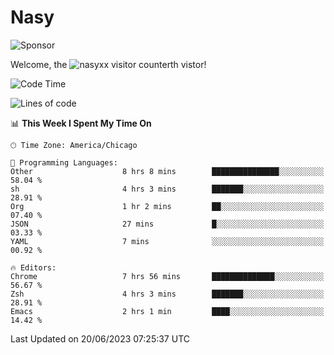 # Nasy

<!--
<p align="center">
<img height="200" src="https://github-readme-stats.vercel.app/api?username=nasyxx&count_private=true&show_icons=true&theme=dracula&include_all_commits=true"/>
<img height="200" src="https://github-readme-stats.vercel.app/api/top-langs/?username=nasyxx&theme=dracula&hide=html,jupyter+notebook&count_private=true&show_icons=true"/>
</p>

  
----------------
-->

![Sponsor](https://img.shields.io/static/v1.svg?label=Sponsor&message=%E2%9D%A4&logo=GitHub&style=flat&color=pink)
 
Welcome, the ![nasyxx visitor counter](https://count.getloli.com/get/@nasyxx?theme=rule34)th vistor!
 
<!--START_SECTION:waka-->
![Code Time](http://img.shields.io/badge/Code%20Time-3%2C577%20hrs%2018%20mins-blue)

![Lines of code](https://img.shields.io/badge/From%20Hello%20World%20I%27ve%20Written-6.3%20million%20lines%20of%20code-blue)

📊 **This Week I Spent My Time On** 

```text
🕑︎ Time Zone: America/Chicago

💬 Programming Languages: 
Other                    8 hrs 8 mins        ███████████████░░░░░░░░░░   58.04 % 
sh                       4 hrs 3 mins        ███████░░░░░░░░░░░░░░░░░░   28.91 % 
Org                      1 hr 2 mins         ██░░░░░░░░░░░░░░░░░░░░░░░   07.40 % 
JSON                     27 mins             █░░░░░░░░░░░░░░░░░░░░░░░░   03.33 % 
YAML                     7 mins              ░░░░░░░░░░░░░░░░░░░░░░░░░   00.92 % 

🔥 Editors: 
Chrome                   7 hrs 56 mins       ██████████████░░░░░░░░░░░   56.67 % 
Zsh                      4 hrs 3 mins        ███████░░░░░░░░░░░░░░░░░░   28.91 % 
Emacs                    2 hrs 1 min         ████░░░░░░░░░░░░░░░░░░░░░   14.42 % 
```


 Last Updated on 20/06/2023 07:25:37 UTC
<!--END_SECTION:waka-->

<!-- ![visitors](https://visitor-badge.laobi.icu/badge?page_id=nasyxx.nasyxx) -->
